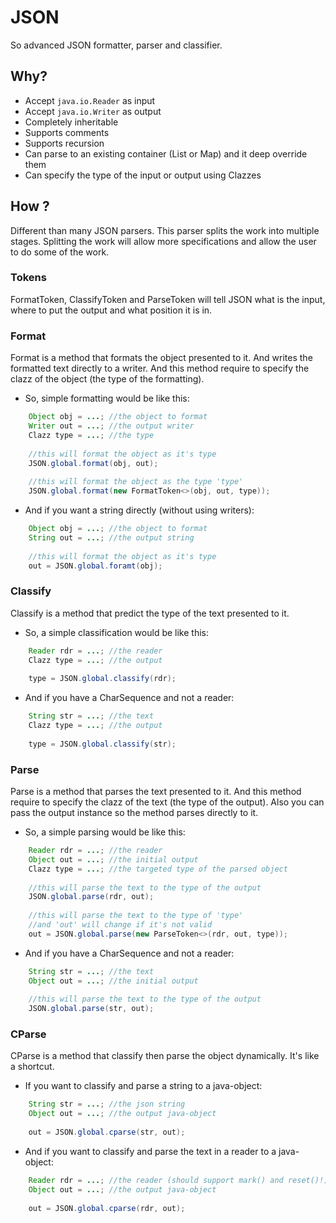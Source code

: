 # JSON

So advanced JSON formatter, parser and classifier.

## Why?
- Accept `java.io.Reader` as input
- Accept `java.io.Writer` as output
- Completely inheritable
- Supports comments
- Supports recursion
- Can parse to an existing container (List or Map) and it deep override them
- Can specify the type of the input or output using Clazzes

## How ?
Different than many JSON parsers. This parser splits the work into multiple stages.
Splitting the work will allow more specifications and allow the user to do some of
the work.

### Tokens
FormatToken, ClassifyToken and ParseToken will tell JSON what is the input, 
where to put the output and what position it is in.

### Format
Format is a method that formats the object presented to it. And writes the
formatted text directly to a writer. And this method require to specify the
clazz of the object (the type of the formatting).

- So, simple formatting would be like this:

```java 
    Object obj = ...; //the object to format
    Writer out = ...; //the output writer
    Clazz type = ...; //the type
    
    //this will format the object as it's type
    JSON.global.format(obj, out);
    
    //this will format the object as the type 'type'
    JSON.global.format(new FormatToken<>(obj, out, type));
```

- And if you want a string directly (without using writers):

```java 
    Object obj = ...; //the object to format
    String out = ...; //the output string
    
    //this will format the object as it's type
    out = JSON.global.foramt(obj);
```

### Classify
Classify is a method that predict the type of the text presented to it.

- So, a simple classification would be like this:

```java 
    Reader rdr = ...; //the reader
    Clazz type = ...; //the output
    
    type = JSON.global.classify(rdr);
```

- And if you have a CharSequence and not a reader:

```java 
    String str = ...; //the text
    Clazz type = ...; //the output
    
    type = JSON.global.classify(str);
```

### Parse
Parse is a method that parses the text presented to it. And this method require 
to specify the clazz of the text (the type of the output). Also you can pass the 
output instance so the method parses directly to it.

- So, a simple parsing would be like this:

```java 
    Reader rdr = ...; //the reader
    Object out = ...; //the initial output
    Clazz type = ...; //the targeted type of the parsed object
    
    //this will parse the text to the type of the output
    JSON.global.parse(rdr, out);
    
    //this will parse the text to the type of 'type'
    //and 'out' will change if it's not valid
    out = JSON.global.parse(new ParseToken<>(rdr, out, type));
```

- And if you have a CharSequence and not a reader:

```java 
    String str = ...; //the text
    Object out = ...; //the initial output
    
    //this will parse the text to the type of the output
    JSON.global.parse(str, out);
```

### CParse
CParse is a method that classify then parse the object dynamically.
It's like a shortcut.

- If you want to classify and parse a string to a java-object:

```java 
    String str = ...; //the json string
    Object out = ...; //the output java-object
    
    out = JSON.global.cparse(str, out);
```

- And if you want to classify and parse the text in a reader to a java-object:

```java 
    Reader rdr = ...; //the reader (should support mark() and reset()!)
    Object out = ...; //the output java-object
    
    out = JSON.global.cparse(rdr, out);
```